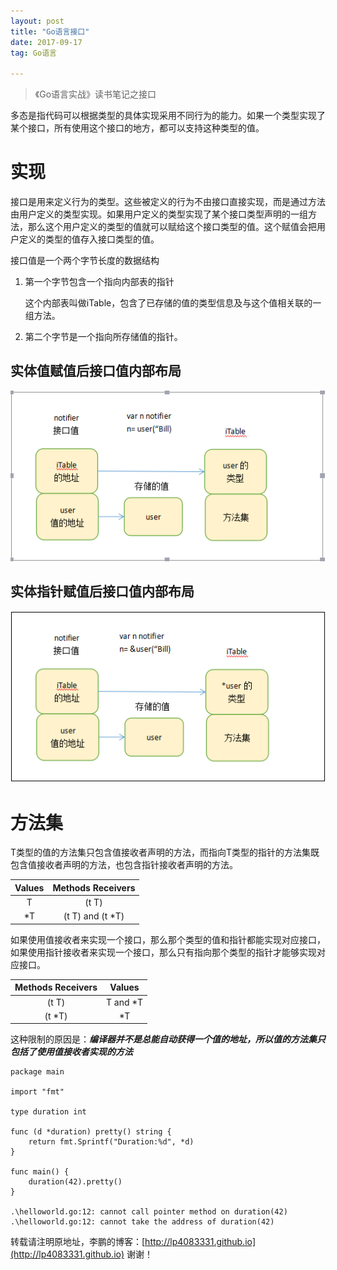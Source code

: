 ```yaml
---
layout: post
title: "Go语言接口"
date: 2017-09-17 
tag: Go语言 

---
```


> 《Go语言实战》读书笔记之接口

多态是指代码可以根据类型的具体实现采用不同行为的能力。如果一个类型实现了某个接口，所有使用这个接口的地方，都可以支持这种类型的值。


# 实现

接口是用来定义行为的类型。这些被定义的行为不由接口直接实现，而是通过方法由用户定义的类型实现。如果用户定义的类型实现了某个接口类型声明的一组方法，那么这个用户定义的类型的值就可以赋给这个接口类型的值。这个赋值会把用户定义的类型的值存入接口类型的值。

接口值是一个两个字节长度的数据结构

1. 第一个字节包含一个指向内部表的指针

   这个内部表叫做iTable，包含了已存储的值的类型信息及与这个值相关联的一组方法。

2. 第二个字节是一个指向所存储值的指针。

## 实体值赋值后接口值内部布局

![img](/images/posts/markdown/值赋值.png)

## 实体指针赋值后接口值内部布局

![img](/images/posts/markdown/引用赋值.png)



# 方法集

T类型的值的方法集只包含值接收者声明的方法，而指向T类型的指针的方法集既包含值接收者声明的方法，也包含指针接收者声明的方法。

| Values | Methods Receivers |
| :----: | :---------------: |
|   T    |       (t T)       |
|   *T   | (t T) and (t *T)  |



如果使用值接收者来实现一个接口，那么那个类型的值和指针都能实现对应接口，如果使用指针接收者来实现一个接口，那么只有指向那个类型的指针才能够实现对应接口。

| Methods Receivers |  Values  |
| :---------------: | :------: |
|       (t T)       | T and *T |
|      (t *T)       |    *T    |



这种限制的原因是：***编译器并不是总能自动获得一个值的地址，所以值的方法集只包括了使用值接收者实现的方法***

```
package main

import "fmt"

type duration int

func (d *duration) pretty() string {
    return fmt.Sprintf("Duration:%d", *d)
}

func main() {
    duration(42).pretty()
}

.\helloworld.go:12: cannot call pointer method on duration(42)
.\helloworld.go:12: cannot take the address of duration(42)
```

转载请注明原地址，李鹏的博客：[http://lp4083331.github.io](http://lp4083331.github.io) 谢谢！